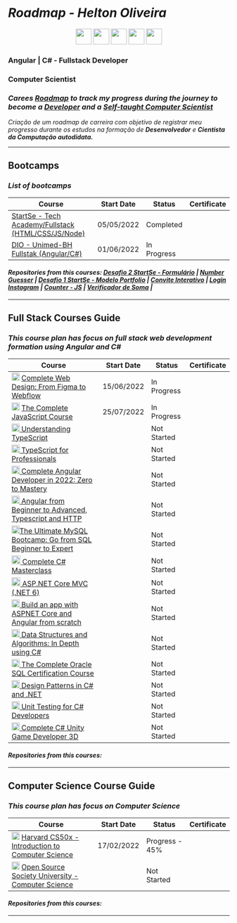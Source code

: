 # <i> Roadmap - Helton Oliveira</i>
<div align="center"> <img width="36px" src="https://cdn.iconscout.com/icon/free/png-256/javascript-2752148-2284965.png"> <img width="36px" src="https://upload.wikimedia.org/wikipedia/commons/thumb/4/4c/Typescript_logo_2020.svg/1200px-Typescript_logo_2020.svg.png"> <img width="36px" src="https://angular.io/assets/images/logos/angularjs/AngularJS-Shield.svg"> <img width="36px" src="https://upload.wikimedia.org/wikipedia/commons/thumb/e/ee/.NET_Core_Logo.svg/1200px-.NET_Core_Logo.svg.png"> <img width="36px" src="https://static.cloud-boxloja.com/lojas/wyfyg/produtos/e3a5cbf1-f38e-4b2d-9263-d2216fd778f0.jpg"></div>

### Angular | C# - Fullstack Developer
### Computer Scientist
</div>


### <i>Carees <u>Roadmap</u> to track my progress during the journey to become a <u>Developer</u> and a <u>Self-taught Computer Scientist</u></i><br>
<i>Criação de um roadmap de carreira com objetivo de registrar meu progresso durante os estudos na formação de <b>Desenvolvedor</b> e <b>Cientista da Computação autodidata.</b><br></i>

------

## Bootcamps

### <i>List of bootcamps</i>

<div align="center">

|  Course |  Start Date | Status | Certificate |
| ------------ | ------------ | ------------ | ------------ |
|<a href="https://www.startse.com/?utm_term=startse&utm_campaign=Search_Institucional_StartSe&utm_source=adwords&utm_medium=ppc&hsa_acc=5481106700&hsa_cam=9309368784&hsa_grp=89353845050&hsa_ad=532283270377&hsa_src=g&hsa_tgt=aud-1188339340525:kwd-378518100877&hsa_kw=startse&hsa_mt=p&hsa_net=adwords&hsa_ver=3&gclid=Cj0KCQjwhqaVBhCxARIsAHK1tiNJknBSuiuY8FzkKSMqRU2F6w4VBTM_96S7u2s2FUVQl_BnQnn-DmgaAj41EALw_wcB">StartSe - Tech Academy/Fullstack (HTML/CSS/JS/Node)</a>  |  05/05/2022 |  Completed |     |
|<a href="https://www.dio.me/">DIO - Unimed-BH Fullstak (Angular/C#)</a>  |  01/06/2022 |  In Progress  |   |

</div>

#### <i>Repositories from this courses: <a href="https://github.com/Holiv/startse-desafio-2">Desafio 2 StartSe - Formulário</a> | <a href="https://github.com/Holiv/number-guesser-js">Number Guesser</a> | <a href="https://github.com/Holiv/modelo-portfolio-startse">Desafio 1 StartSe - Modelo Portfolio</a> | <a href="https://github.com/Holiv/convite-aniversario-js">Convite Interativo</a> | <a href="https://github.com/Holiv/login-instagram-dio">Login Instagram</a> | <a href="https://github.com/Holiv/js-beginner-counter">Counter - JS</a> | <a href="https://github.com/Holiv/js-beginner-verificador-soma">Verificador de Soma</a> |
 </i>

------

## Full Stack Courses Guide

### <i>This course plan has focus on full stack web development formation using Angular and C#</i>

<div align="center">

|  Course |  Start Date | Status | Certificate |
| ------------ | ------------ | ------------ | ------------ |
| <img width="18px" src="https://cdn-icons-png.flaticon.com/512/5968/5968705.png"> <a href="https://www.udemy.com/course/freelance-web-design-from-design-to-development-to-making-money/learn/lecture/16279960?start=15">Complete Web Design: From Figma to Webflow</a>  |  15/06/2022 |  In Progress  |
| <img width="18px" src="https://cdn.iconscout.com/icon/free/png-256/javascript-2752148-2284965.png"> <a href="https://www.udemy.com/course/the-complete-javascript-course/learn/lecture/22628657?start=0">The Complete JavaScript Course</a>  | 25/07/2022  | In Progress  |
| <img width="18px" src="https://upload.wikimedia.org/wikipedia/commons/thumb/4/4c/Typescript_logo_2020.svg/1200px-Typescript_logo_2020.svg.png"><a href=""> Understanding TypeScript</a>   |  |  Not Started |
|  <img width="18px" src="https://upload.wikimedia.org/wikipedia/commons/thumb/4/4c/Typescript_logo_2020.svg/1200px-Typescript_logo_2020.svg.png"><a href=""> TypeScript for Professionals</a>  |   |  Not Started |
| <img width="18px" src="https://angular.io/assets/images/logos/angularjs/AngularJS-Shield.svg"><a href="https://www.udemy.com/course/complete-angular-developer-zero-to-mastery/"> Complete Angular Developer in 2022: Zero to Mastery</a>   |   |  Not Started |
| <img width="18px" src="https://angular.io/assets/images/logos/angularjs/AngularJS-Shield.svg"><a href="https://www.udemy.com/course/angular-from-beginner-to-advanced-r/"> Angular from Beginner to Advanced, Typescript and HTTP</a>   |   |  Not Started |
| <img width="18px" src="https://cdn2.iconfinder.com/data/icons/programming-50/64/206_programming-sql-data-database-512.png"><a href="https://www.udemy.com/course/the-ultimate-mysql-bootcamp-go-from-sql-beginner-to-expert/">The Ultimate MySQL Bootcamp: Go from SQL Beginner to Expert</a>   |   |  Not Started |
| <img width="20px" src="https://static.cloud-boxloja.com/lojas/wyfyg/produtos/e3a5cbf1-f38e-4b2d-9263-d2216fd778f0.jpg"><a href="https://www.udemy.com/course/complete-csharp-masterclass/"> Complete C# Masterclass</a>   |   |  Not Started |
| <img width="20px" src="https://upload.wikimedia.org/wikipedia/commons/thumb/e/ee/.NET_Core_Logo.svg/1200px-.NET_Core_Logo.svg.png"><a href="https://www.youtube.com/watch?v=hZ1DASYd9rk&t=4s&ab_channel=freeCodeCamp.org"> ASP.NET Core MVC (.NET 6) </a>   |   |  Not Started |
| <img width="18px" src="https://angular.io/assets/images/logos/angularjs/AngularJS-Shield.svg"><a href="https://www.udemy.com/course/build-an-app-with-aspnet-core-and-angular-from-scratch/"> Build an app with ASPNET Core and Angular from scratch</a>   |   | Not Started  |
| <img width="18px" src="https://static.cloud-boxloja.com/lojas/wyfyg/produtos/e3a5cbf1-f38e-4b2d-9263-d2216fd778f0.jpg"><a href="https://www.udemy.com/course/data-structures-and-algorithms-in-depth-using-c-sharp/"> Data Structures and Algorithms: In Depth using C#</a>   |   | Not Started  |
|  <img width="18px" src="https://cdn2.iconfinder.com/data/icons/programming-50/64/206_programming-sql-data-database-512.png"><a href="https://www.udemy.com/course/the-complete-oracle-sql-certification-course/"> The Complete Oracle SQL Certification Course</a>  |   | Not Started  |
|  <img width="18px" src="https://static.cloud-boxloja.com/lojas/wyfyg/produtos/e3a5cbf1-f38e-4b2d-9263-d2216fd778f0.jpg"><a href="https://www.udemy.com/course/design-patterns-csharp-dotnet/"> Design Patterns in C# and .NET</a>  |   |  Not Started |
|  <img width="18px" src="https://static.cloud-boxloja.com/lojas/wyfyg/produtos/e3a5cbf1-f38e-4b2d-9263-d2216fd778f0.jpg"><a href="https://www.udemy.com/course/unit-testing-csharp/"> Unit Testing for C# Developers</a>  |   |  Not Started |
|  <img width="18px" src="https://static.cloud-boxloja.com/lojas/wyfyg/produtos/e3a5cbf1-f38e-4b2d-9263-d2216fd778f0.jpg"><a href="https://www.udemy.com/course/unitycourse2/"> Complete C# Unity Game Developer 3D</a>  |   |  Not Started |
</div>

#### <i>Repositories from this courses: </i>

------

## Computer Science Course Guide

### <i>This course plan has focus on Computer Science</i>
<div align="center">

|  Course |  Start Date | Status | Certificate |
| ------------ | ------------ | ------------ | ------------ |
| <img width="18px" src="https://images-na.ssl-images-amazon.com/images/I/414HXNGKVhL.png"> <a href="https://cs50.harvard.edu/x/2022/">Harvard CS50x - Introduction to Computer Science</a>  |  17/02/2022 |  Progress - 45%  |
| <img width="18px" src="https://camo.githubusercontent.com/571d23edad9da0a656fdf95f6483ac63585ea09542b7620749880627b4b2161e/68747470733a2f2f692e696d6775722e636f6d2f6b5959435874432e706e67"> <a href="https://github.com/ossu/computer-science">Open Source Society University - Computer Science</a>  |   | Not Started  |
</div>

#### <i>Repositories from this courses: </i>
------
